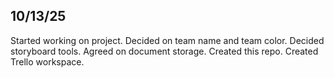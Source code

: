 

10/13/25
-------------------------
Started working on project.
Decided on team name and team color. 
Decided storyboard tools.
Agreed on document storage.
Created this repo.
Created Trello workspace.




